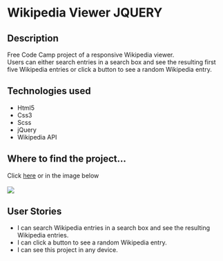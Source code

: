 <h1>Wikipedia Viewer JQUERY</h1>
<h2>Description</h2>
<p>Free Code Camp project of a responsive Wikipedia viewer.<br/>
Users can either search entries in a search box and see the resulting first five Wikipedia entries or click a button to see a random Wikipedia entry.</p>
<h2>Technologies used</h2>
<ul>
  <li>Html5</li>
  <li>Css3</li>
  <li>Scss</li>
  <li>jQuery</li>
  <li>Wikipedia API</li>
</ul>
<h2>Where to find the project...</h2>
<p>
Click <a href="https://s.codepen.io/vinniezappa/debug/aNENEa/bYrdyeKBqLaA" target="_blank"> here</a>
or in the image below <br/><br/><a href="https://s.codepen.io/vinniezappa/debug/aNENEa/bYrdyeKBqLaA" target="_blank">
<img src="https://www.dropbox.com/s/kmhoscimt9psfir/01-wikipedia-viewer-JQUERY.jpg?raw=1">
</a>
</p>



<h2>User Stories</h2>
<ul>
  <li>I can search Wikipedia entries in a search box and see the resulting Wikipedia entries.</li>
  <li>I can click a button to see a random Wikipedia entry.</li>
  <li>I can see this project in any device.</li>
</ul>
